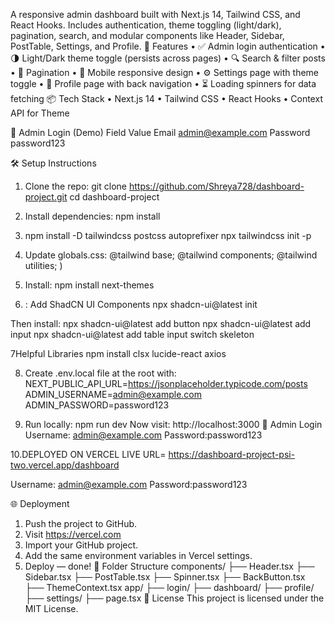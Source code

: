 A responsive admin dashboard built with Next.js 14, Tailwind CSS, and React Hooks. Includes authentication, theme toggling (light/dark), pagination, search, and modular components like Header, Sidebar, PostTable, Settings, and Profile.
🚀 Features
•	✅ Admin login authentication
•	🌗 Light/Dark theme toggle (persists across pages)
•	🔍 Search & filter posts
•	📄 Pagination
•	📱 Mobile responsive design
•	⚙️ Settings page with theme toggle
•	👤 Profile page with back navigation
•	⏳ Loading spinners for data fetching
📦 Tech Stack
•	Next.js 14
•	Tailwind CSS
•	React Hooks
•	Context API for Theme


🔑 Admin Login (Demo)
Field	Value
Email	admin@example.com
Password	password123


🛠️ Setup Instructions
1. Clone the repo:
git clone https://github.com/Shreya728/dashboard-project.git
cd dashboard-project

2. Install dependencies:
npm install

3. npm install -D tailwindcss postcss autoprefixer
npx tailwindcss init -p

4. Update globals.css:
@tailwind base;
@tailwind components;
@tailwind utilities;
)

5. Install:
   npm install next-themes
6. : Add ShadCN UI Components
npx shadcn-ui@latest init

Then install:
npx shadcn-ui@latest add button
npx shadcn-ui@latest add input
npx shadcn-ui@latest add table input switch skeleton

7Helpful Libraries
npm install clsx lucide-react axios

8. Create .env.local file at the root with:
NEXT_PUBLIC_API_URL=https://jsonplaceholder.typicode.com/posts
ADMIN_USERNAME=admin@example.com
ADMIN_PASSWORD=password123

9. Run locally:
npm run dev
Now visit: http://localhost:3000
🧪 Admin Login
Username: admin@example.com
Password:password123

10.DEPLOYED ON VERCEL
LIVE URL= https://dashboard-project-psi-two.vercel.app/dashboard

Username: admin@example.com
Password:password123

🌐 Deployment
1. Push the project to GitHub.
2. Visit https://vercel.com
3. Import your GitHub project.
4. Add the same environment variables in Vercel settings.
5. Deploy — done!
📁 Folder Structure
components/
  ├── Header.tsx
  ├── Sidebar.tsx
  ├── PostTable.tsx
  ├── Spinner.tsx
  ├── BackButton.tsx
  ├── ThemeContext.tsx
app/
  ├── login/
  ├── dashboard/
  ├── profile/
  ├── settings/
  ├── page.tsx
📜 License
This project is licensed under the MIT License.

